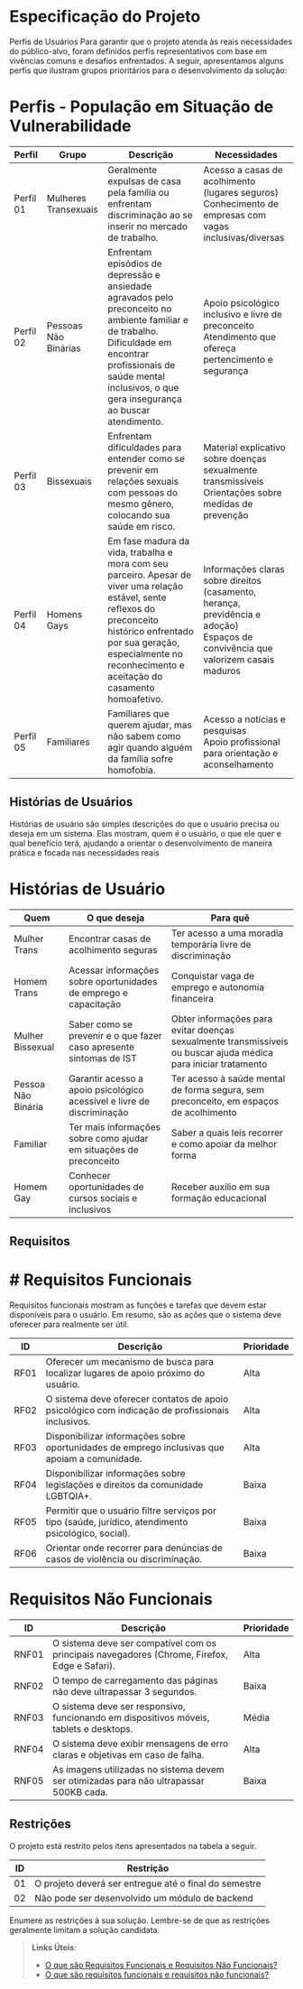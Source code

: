 # Especificação do Projeto 
Perfis de Usuários 
	Para garantir que o projeto atenda às reais necessidades do público-alvo, foram definidos perfis representativos com base em vivências comuns e desafios enfrentados. A seguir, apresentamos alguns perfis que ilustram grupos prioritários para o desenvolvimento da solução: 

 

# Perfis - População em Situação de Vulnerabilidade

| Perfil   | Grupo               | Descrição                                                                                                                                                                                                                         | Necessidades                                                                                                                        |
|----------|---------------------|-----------------------------------------------------------------------------------------------------------------------------------------------------------------------------------------------------------------------------------|-------------------------------------------------------------------------------------------------------------------------------------|
| Perfil 01| Mulheres Transexuais| Geralmente expulsas de casa pela família ou enfrentam discriminação ao se inserir no mercado de trabalho.                                                                                                                         |  Acesso a casas de acolhimento (lugares seguros) <br> Conhecimento de empresas com vagas inclusivas/diversas                     |
| Perfil 02| Pessoas Não Binárias| Enfrentam episódios de depressão e ansiedade agravados pelo preconceito no ambiente familiar e de trabalho. Dificuldade em encontrar profissionais de saúde mental inclusivos, o que gera insegurança ao buscar atendimento.      |  Apoio psicológico inclusivo e livre de preconceito <br>  Atendimento que ofereça pertencimento e segurança                        |
| Perfil 03| Bissexuais          | Enfrentam dificuldades para entender como se prevenir em relações sexuais com pessoas do mesmo gênero, colocando sua saúde em risco.                                                                                             |  Material explicativo sobre doenças sexualmente transmissíveis <br>  Orientações sobre medidas de prevenção                        |
| Perfil 04| Homens Gays         | Em fase madura da vida, trabalha e mora com seu parceiro. Apesar de viver uma relação estável, sente reflexos do preconceito histórico enfrentado por sua geração, especialmente no reconhecimento e aceitação do casamento homoafetivo. |  Informações claras sobre direitos (casamento, herança, previdência e adoção) <br>  Espaços de convivência que valorizem casais maduros |
| Perfil 05| Familiares          | Familiares que querem ajudar, mas não sabem como agir quando alguém da família sofre homofobia.                                                                                                                                   |  Acesso a notícias e pesquisas <br> Apoio profissional para orientação e aconselhamento                                           |



## Histórias de Usuários

Histórias de usuário são simples descrições do que o usuário precisa ou deseja em um sistema. Elas mostram, quem é o usuário, o que ele quer e qual benefício terá, ajudando a orientar o desenvolvimento de maneira prática e focada nas necessidades reais 

# Histórias de Usuário

| Quem               | O que deseja                                                                                     | Para quê                                                                                                                  |
|--------------------|--------------------------------------------------------------------------------------------------|---------------------------------------------------------------------------------------------------------------------------|
| Mulher Trans       | Encontrar casas de acolhimento seguras                                                           | Ter acesso a uma moradia temporária livre de discriminação                                                                |
| Homem Trans        | Acessar informações sobre oportunidades de emprego e capacitação                                 | Conquistar vaga de emprego e autonomia financeira                                                                         |
| Mulher Bissexual   | Saber como se prevenir e o que fazer caso apresente sintomas de IST                               | Obter informações para evitar doenças sexualmente transmissíveis ou buscar ajuda médica para iniciar tratamento           |
| Pessoa Não Binária | Garantir acesso a apoio psicológico acessível e livre de discriminação                           | Ter acesso à saúde mental de forma segura, sem preconceito, em espaços de acolhimento                                     |
| Familiar           | Ter mais informações sobre como ajudar em situações de preconceito                               | Saber a quais leis recorrer e como apoiar da melhor forma                                                                 |
| Homem Gay          | Conhecer oportunidades de cursos sociais e inclusivos                                            | Receber auxílio em sua formação educacional                                                                               |



## Requisitos

# # Requisitos Funcionais 
   Requisitos funcionais mostram as funções e tarefas que devem estar disponíveis para o usuário. Em resumo, são as ações que o sistema deve oferecer para realmente ser útil. 


| ID   | Descrição                                                                                      | Prioridade |
|------|------------------------------------------------------------------------------------------------|------------|
| RF01 | Oferecer um mecanismo de busca para localizar lugares de apoio próximo do usuário.             | Alta       |
| RF02 | O sistema deve oferecer contatos de apoio psicológico com indicação de profissionais inclusivos.| Alta       |
| RF03 | Disponibilizar informações sobre oportunidades de emprego inclusivas que apoiam a comunidade.  | Alta       |
| RF04 | Disponibilizar informações sobre legislações e direitos da comunidade LGBTQIA+.                 | Baixa      |
| RF05 | Permitir que o usuário filtre serviços por tipo (saúde, jurídico, atendimento psicológico, social). | Baixa  |
| RF06 | Orientar onde recorrer para denúncias de casos de violência ou discriminação.                   | Baixa      |



# Requisitos Não Funcionais

| ID    | Descrição                                                                                       | Prioridade |
|-------|-------------------------------------------------------------------------------------------------|------------|
| RNF01 | O sistema deve ser compatível com os principais navegadores (Chrome, Firefox, Edge e Safari).   | Alta       |
| RNF02 | O tempo de carregamento das páginas não deve ultrapassar 3 segundos.                            | Baixa      |
| RNF03 | O sistema deve ser responsivo, funcionando em dispositivos móveis, tablets e desktops.          | Média      |
| RNF04 | O sistema deve exibir mensagens de erro claras e objetivas em caso de falha.                    | Alta       |
| RNF05 | As imagens utilizadas no sistema devem ser otimizadas para não ultrapassar 500KB cada.          | Baixa      |


## Restrições

O projeto está restrito pelos itens apresentados na tabela a seguir.

|ID| Restrição                                             |
|--|-------------------------------------------------------|
|01| O projeto deverá ser entregue até o final do semestre |
|02| Não pode ser desenvolvido um módulo de backend        |


Enumere as restrições à sua solução. Lembre-se de que as restrições geralmente limitam a solução candidata.

> **Links Úteis**:
> - [O que são Requisitos Funcionais e Requisitos Não Funcionais?](https://codificar.com.br/requisitos-funcionais-nao-funcionais/)
> - [O que são requisitos funcionais e requisitos não funcionais?](https://analisederequisitos.com.br/requisitos-funcionais-e-requisitos-nao-funcionais-o-que-sao/)
